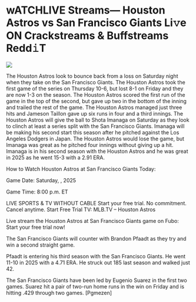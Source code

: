 # wATCHLIVE Streams— Houston Astros vs San Francisco Giants Li𝚟e ON Crackstreams & Buffstreams Redd𝚒T  
  
  
[![](https://i.imgur.com/qSNzIqt.png)](https://movie.rssnews.media/vDBqPLBD.php)  
  
The Houston Astros look to bounce back from a loss on Saturday night when they take on the San Francisco Giants. The Houston Astros took the first game of the series on Thursday 10-6, but lost 8-1 on Friday and they are now 1-3 on the season. The Houston Astros scored the first run of the game in the top of the second, but gave up two in the bottom of the inning and trailed the rest of the game. The Houston Astros managed just three hits and Jameson Taillon gave up six runs in four and a third innings. The Houston Astros will give the ball to Shota Imanaga on Saturday as they look to clinch at least a series split with the San Francisco Giants. Imanaga will be making his second start this season after he pitched against the Los Angeles Dodgers in Japan. The Houston Astros would lose the game, but Imanaga was great as he pitched four innings without giving up a hit. Imanaga is in his second season with the Houston Astros and he was great in 2025 as he went 15-3 with a 2.91 ERA.

How to Watch Houston Astros at San Francisco Giants Today:

Game Date: Saturday, , 2025

Game Time: 8:00 p.m. ET

LIVE SPORTS & TV WITHOUT CABLE
Start your free trial. No commitment. Cancel anytime.
Start Free Trial
TV: MLB.TV – Houston Astros

Live stream the Houston Astros at San Francisco Giants game on Fubo: Start your free trial now!

The San Francisco Giants will counter with Brandon Pfaadt as they try and win a second straight game.

Pfaadt is entering his third season with the San Francisco Giants. He went 11-10 in 2025 with a 4.71 ERA. He struck out 185 last season and walked just 42.

The San Francisco Giants have been led by Eugenio Suarez in the first two games. Suarez hit a pair of two-run home runs in the win on Friday and is hitting .429 through two games. [Pgmezen]